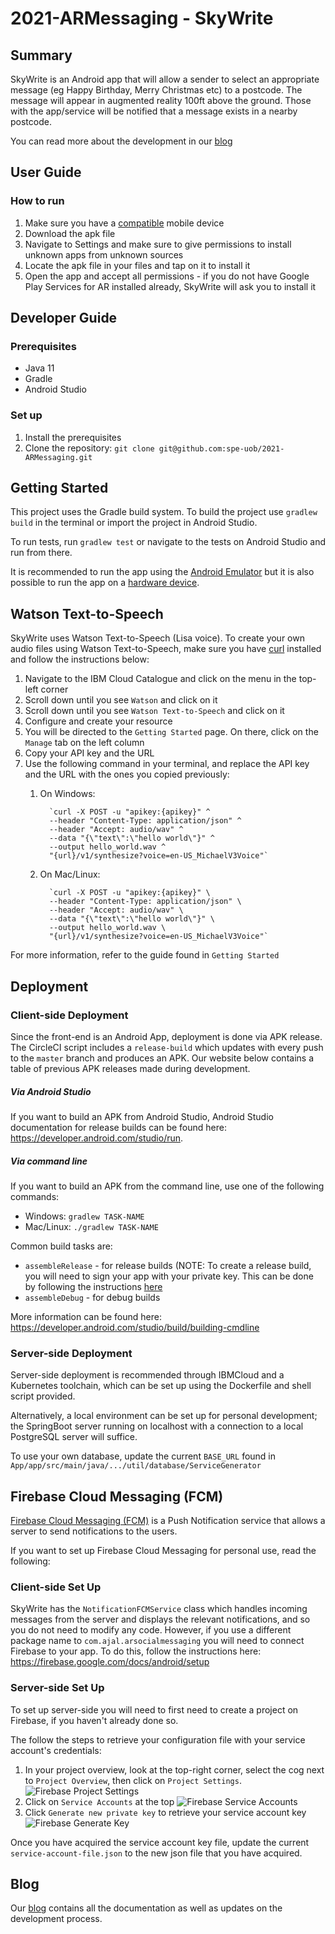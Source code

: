 # 2021-ARMessaging - SkyWrite #
## Summary ##
SkyWrite is an Android app that will allow a sender to select an appropriate message (eg Happy Birthday,
Merry Christmas etc) to a postcode. The message will appear in augmented reality 100ft above the ground.
Those with the app/service will be notified that a message exists in a nearby postcode.

You can read more about the development in our [blog](https://sky-write.github.io/)

## User Guide ##
### How to run ###
1. Make sure you have a [compatible](https://developers.google.com/ar/devices) mobile device
1. Download the apk file
2. Navigate to Settings and make sure to give permissions to install unknown apps from unknown sources
3. Locate the apk file in your files and tap on it to install it
4. Open the app and accept all permissions - if you do not have Google Play Services for AR installed already, SkyWrite will ask you to install it

## Developer Guide ##

### Prerequisites ###
- Java 11
- Gradle
- Android Studio

### Set up ###
1. Install the prerequisites
2. Clone the repository: `git clone git@github.com:spe-uob/2021-ARMessaging.git`

## Getting Started ##
This project uses the Gradle build system. To build the project use `gradlew build` in the terminal or import the project in Android Studio.

To run tests, run `gradlew test` or navigate to the tests on Android Studio and run from there.

It is recommended to run the app using the [Android Emulator](https://developer.android.com/studio/run/emulator) but it is also possible to run the app on a [hardware device](https://developer.android.com/studio/run/device).

## Watson Text-to-Speech ##
SkyWrite uses Watson Text-to-Speech (Lisa voice). To create your own audio files using Watson Text-to-Speech, make sure you have [curl](https://github.com/curl/curl) installed and follow the instructions below:

1. Navigate to the IBM Cloud Catalogue and click on the menu in the top-left corner
2. Scroll down until you see `Watson` and click on it
3. Scroll down until you see `Watson Text-to-Speech` and click on it
4. Configure and create your resource
5. You will be directed to the `Getting Started` page. On there, click on the `Manage` tab on the left column
6. Copy your API key and the URL
7. Use the following command in your terminal, and replace the API key and the URL with the ones you copied previously:
   1. On Windows:
   
            `curl -X POST -u "apikey:{apikey}" ^
            --header "Content-Type: application/json" ^
            --header "Accept: audio/wav" ^
            --data "{\"text\":\"hello world\"}" ^
            --output hello_world.wav ^
            "{url}/v1/synthesize?voice=en-US_MichaelV3Voice"`

   1. On Mac/Linux:
   
            `curl -X POST -u "apikey:{apikey}" \
            --header "Content-Type: application/json" \
            --header "Accept: audio/wav" \
            --data "{\"text\":\"hello world\"}" \
            --output hello_world.wav \
            "{url}/v1/synthesize?voice=en-US_MichaelV3Voice"`

For more information, refer to the guide found in `Getting Started`

## Deployment ##
### Client-side Deployment ###
Since the front-end is an Android App, deployment is done via APK release. The CircleCI script includes a `release-build` which updates with every push to the `master` branch and produces an APK. Our website below contains a table of previous APK releases made during development.
##### Via Android Studio #####
If you want to build an APK from Android Studio, Android Studio documentation for release builds can be found here: https://developer.android.com/studio/run.

##### Via command line #####
If you want to build an APK from the command line, use one of the following commands:
- Windows: `gradlew TASK-NAME`
- Mac/Linux: `./gradlew TASK-NAME`

Common build tasks are:
- `assembleRelease` - for release builds (NOTE: To create a release build, you will need to sign your app with your private key. This can be done by following the instructions [here](https://developer.android.com/studio/build/building-cmdline#sign_cmdline)
- `assembleDebug` - for debug builds

More information can be found here: https://developer.android.com/studio/build/building-cmdline

### Server-side Deployment ###
Server-side deployment is recommended through IBMCloud and a Kubernetes toolchain, which can be set up using the Dockerfile and shell script provided.

Alternatively, a local environment can be set up for personal development; the SpringBoot server running on localhost with a connection to a local PostgreSQL server will suffice.

To use your own database, update the current `BASE_URL` found in `App/app/src/main/java/.../util/database/ServiceGenerator`

## Firebase Cloud Messaging (FCM) #
[Firebase Cloud Messaging (FCM)](https://firebase.google.com/docs/cloud-messaging) is a Push Notification service that allows a server to send notifications to the users.

If you want to set up Firebase Cloud Messaging for personal use, read the following:

### Client-side Set Up ###
SkyWrite has the `NotificationFCMService` class which handles incoming messages from the server and displays the relevant notifications, and so you do not need to modify any code. However, if you use a different package name to `com.ajal.arsocialmessaging` you will need to connect Firebase to your app. To do this, follow the instructions here: https://firebase.google.com/docs/android/setup

### Server-side Set Up ###
To set up server-side you will need to first need to create a project on Firebase, if you haven't already done so.

The follow the steps to retrieve your configuration file with your service account's credentials:
1. In your project overview, look at the top-right corner, select the cog next to `Project Overview`, then click on `Project Settings`. ![Firebase Project Settings](./assets/fcm-settings.png)
2. Click on `Service Accounts` at the top ![Firebase Service Accounts](./assets/fcm-service-accounts.png)
3. Click `Generate new private key` to retrieve your service account key ![Firebase Generate Key](./assets/fcm-generate-key.png)

Once you have acquired the service account key file, update the current `service-account-file.json` to the new json file that you have acquired.

## Blog ##
Our [blog](https://sky-write.github.io/) contains all the documentation as well as updates on the development process.
